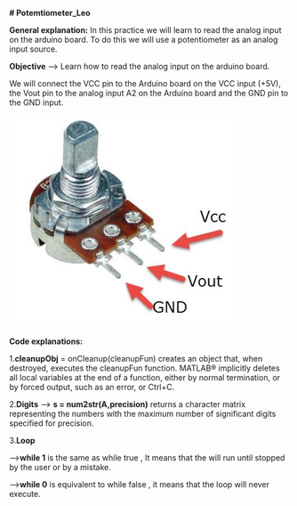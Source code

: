 **# Potemtiometer_Leo**

**General explanation:**
In this practice we will learn to read the analog input on the arduino board. To do this we will use a potentiometer as an analog input source.

**Objective** --> Learn how to read the analog input on the arduino board.

We will connect the VCC pin to the Arduino board on the VCC input (+5V), the Vout pin to the analog input A2 on the Arduino board and the GND pin to the GND input.

![Potentiometer-Scheme](https://github.com/roboticsuic/ArduinoMatlab/blob/master/Potentiometer-Leo/Schemes/Potentiometer.PNG)

**Code explanations:**

1.**cleanupObj** = onCleanup(cleanupFun) creates an object that, when destroyed, executes the cleanupFun function. MATLAB® implicitly deletes all local variables at the end of a function, either by normal termination, or by forced output, such as an error, or Ctrl+C.

2.**Digits** --> **s = num2str(A,precision)** returns a character matrix representing the numbers with the maximum number of significant digits specified for precision.

3.**Loop** 

-->**while 1** is the same as while true , It means that the will run until stopped by the user or by a mistake. 

-->**while 0** is equivalent to while false , it means that the loop will never execute.
